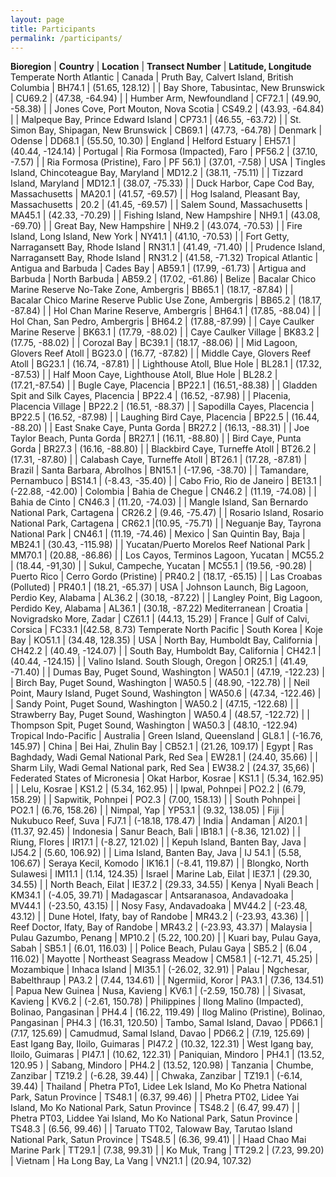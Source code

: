 ```yaml
---
layout: page
title: Participants
permalink: /participants/
---
```


**Bioregion** | **Country** | **Location** | **Transect Number** | **Latitude, Longitude**
Temperate North Atlantic | Canada | Pruth Bay, Calvert Island, British Columbia | BH74.1 | (51.65, 128.12)
 | | Bay Shore, Tabusintac, New Brunswick | CU69.2 | (47.38, -64.94)
 | | Humber Arm, Newfoundland | CF72.1 | (49.90, -58.38)
 | | Jones Cove, Port Mouton, Nova Scotia | CS49.2 | (43.93, -64.84)
 | | Malpeque Bay, Prince Edward Island | CP73.1 | (46.55, -63.72)
 | | St. Simon Bay, Shipagan, New Brunswick | CB69.1 | (47.73, -64.78)
 | Denmark | Odense | DD68.1 | (55.50, 10.30)
 | England | Helford Estuary | EH57.1 | (40.44, -124.14)
 | Portugal | Ria Formosa (Impacted), Faro | PF56.2 | (37.10, -7.57)
 | | Ria Formosa (Pristine), Faro | PF 56.1) | (37.01, -7.58)
 | USA | Tingles Island, Chincoteague Bay, Maryland | MD12.2 | (38.11, -75.11)
 | | Tizzard Island, Maryland | MD12.1 | (38.07, -75.33)
 | | Duck Harbor, Cape Cod Bay, Massachusetts | MA20.1 | (41.57, -69.57)
 | | Hog Isaland, Pleasant Bay, Massachusetts | 20.2 | (41.45, -69.57)
 | | Salem Sound, Massachusetts | MA45.1 | (42.33, -70.29)
 | | Fishing Island, New Hampshire | NH9.1 | (43.08, -69.70)
 | | Great Bay, New Hampshire | NH9.2 | (43.074, -70.53)
 | | Fire Island, Long Island, New York | NY41.1 | (41.10, -70.53)
 | | Fort Getty, Narragansett Bay, Rhode Island | RN31.1 | (41.49, -71.40)
 | | Prudence Island, Narragansett Bay, Rhode Island | RN31.2 | (41.58, -71.32)
Tropical Atlantic | Antigua and Barbuda | Cades Bay | AB59.1 | (17.99, -61.73)
 | Artigua and Barbuda | North Barbuda | AB59.2 | (17.02, -61.86)
 | Belize | Bacalar Chico Marine Reserve No-Take Zone, Ambergris | BB65.1 | (18.17, -87.84)
 | | Bacalar Chico Marine Reserve Public Use Zone, Ambergris | BB65.2 | (18.17, -87.84)
 | | Hol Chan Marine Reserve, Ambergris | BH64.1 | (17.85, -88.04)
 | | Hol Chan, San Pedro, Ambergris | BH64.2 | (17.88,-87.99)
 | | Caye Caulker Marine Reserve | BK63.1 | (17.79, -88.02)
 | | Caye Caulker Village | BK83.2 | (17.75, -88.02)
 | | Corozal Bay | BC39.1 | (18.17, -88.06)
 | | Mid Lagoon, Glovers Reef Atoll | BG23.0 | (16.77, -87.82)
 | | Middle Caye, Glovers Reef Atoll | BG23.1 | (16.74, -87.81)
 | | Lighthouse Atoll, Blue Hole | BL28.1 | (17.32, -87.53)
 | | Half Moon Caye, Lighthouse Atoll, Blue Hole | BL28.2 | (17.21,-87.54)
 | | Bugle Caye, Placencia | BP22.1 | (16.51,-88.38)
 | | Gladden Spit and Silk Cayes, Placencia | BP22.4 | (16.52, -87.98)
 | | Placenia, Placencia Village | BP22.2 | (16.51, -88.37)
 | | Sapodilla Cayes, Placencia | BP22.5 | (16.52, -87.98)
 | | Laughing Bird Caye, Placencia | BP22.5 | (16.44, -88.20)
 | | East Snake Caye, Punta Gorda | BR27.2 | (16.13, -88.31)
 | | Joe Taylor Beach, Punta Gorda | BR27.1 | (16.11, -88.80)
 | | Bird Caye, Punta Gorda | BR27.3 | (16.16, -88.80)
 | | Blackbird Caye, Turneffe Atoll | BT26.2 | (17.31, -87.80)
 | | Calabash Caye, Turneffe Atoll | BT26.1 | (17.28, -87.81)
 | Brazil | Santa Barbara, Abrolhos | BN15.1 | (-17.96, -38.70)
 | | Tamandare, Pernambuco | BS14.1 | (-8.43, -35.40)
 | | Cabo Frio, Rio de Janeiro | BE13.1 | (-22.88, -42.00)
 | Colombia | Bahia de Chegue | CN46.2 | (11.19, -74.08)
 | | Bahia de Cinto | CN46.3 | (11.20, -74.03)
 | | Mangle Island, San Bernardo National Park, Cartagena | CR26.2 | (9.46, -75.47)
 | | Rosario Island, Rosario National Park, Cartagena | CR62.1 |(10.95, -75.71)
 | | Neguanje Bay, Tayrona National Park | CN46.1 | (11.19, -74.46)
 | Mexico | San Quintin Bay, Baja | MB24.1 | (30.43, -115.98)
 | | Yucatan/Puerto Morelos Reef National Park | MM70.1 | (20.88, -86.86)
 | | Los Cayos, Terminos Lagoon, Yucatan | MC55.2 | (18.44, -91,30)
 | | Sukul, Campeche, Yucatan | MC55.1 | (19.56, -90.28)
 | Puerto Rico | Cerro Gordo (Pristine) | PR40.2 | (18.17, -65.15)
 | | Las Croabas (Polluted) | PR40.1 | (18.21, -65.37)
 | USA | Johnson Launch, Big Lagoon, Perdio Key, Alabama | AL36.2 | (30.18,  -87.22)
 | | Langley Point, Big Lagoon, Perdido Key, Alabama | AL36.1 | (30.18, -87.22)
Mediterranean | Croatia | Novigradsko More, Zadar | CZ61.1 | (44.13, 15.29)
 | France | Gulf of Calvi, Corsica | FC33.1 |(42.58, 8.73)
Temperate North Pacific | South Korea | Koje Bay | KO51.1 | (34.48, 128.35)
 | USA | North Bay, Humboldt Bay, California | CH42.2 | (40.49, -124.07)
 | | South Bay, Humboldt Bay, California | CH42.1 | (40.44, -124.15)
 | | Valino Island. South Slough, Oregon | OR25.1 | (41.49, -71.40)
 | | Dumas Bay, Puget Sound, Washington | WA50.1 | (47.19, -122.23)
 | | Birch Bay, Puget Sound, Washington | WA50.5 | (48.90, -122.78)
 | | Neil Point, Maury Island, Puget Sound, Washington | WA50.6 | (47.34, -122.46)
 | | Sandy Point, Puget Sound, Washington | WA50.2 | (47.15, -122.68)
 | | Strawberry Bay, Puget Sound, Washington | WA50.4 | (48.57, -122.72)
 | | Thompson Spit, Puget Sound, Washington | WA50.3 | (48.10, -122.94)
Tropical Indo-Pacific | Australia | Green Island, Queensland | GL8.1 | (-16.76, 145.97)
 | China | Bei Hai, Zhulin Bay | CB52.1 | (21.26, 109.17)
 | Egypt | Ras Baghdady, Wadi Gemal National Park, Red Sea | EW28.1 | (24.40, 35.66)
 | | Sharm Lily, Wadi Gemal National park, Red Sea | EW38.2 | (24.37, 35,66)
 | Federated States of Micronesia | Okat Harbor, Kosrae | KS1.1 | (5.34, 162.95)
 | | Lelu, Kosrae | KS1.2 | (5.34, 162.95)
 | | Ipwal, Pohnpei | PO2.2 | (6.79, 158.29)
 | | Sapwitik, Pohnpei | PO2.3 | (7.00, 158.13)
 | | South Pohnpei | PO2.1 | (6.76, 158.26)
 | | Nimpal, Yap | YP53.1 | (9.32, 138.05)
 | Fiji | Nukubuco Reef, Suva | FJ7.1 | (-18.18, 178.47)
 | India | Andaman | AI20.1 | (11.37, 92.45)
 | Indonesia | Sanur Beach, Bali | IB18.1 | (-8.36, 121.02)
 | | Riung, Flores | IR17.1 | (-8.27, 121.02)
 | | Kepuh Island, Banten Bay, Java | IJ54.2 | (5.60, 106.92)
 | | Lima Island, Banten Bay, Java | IJ 54.1 | (5.58, 106.67)
 | Seraya Kecil, Komodo | IK16.1 | (-8.41, 119.87)
 | | Blongko, North Sulawesi | IM11.1 | (1.14, 124.35)
 | Israel | Marine Lab, Eilat | IE37.1 | (29.30, 34.55)
 | | North Beach, Eilat | IE37.2 | (29.33, 34.55)
 | Kenya | Nyali Beach | KM34.1 | (-4.05, 39.71)
 | Madagascar | Antsaranasoa, Andavadoaka | MV44.1 | (-23.50, 43.15)
 | | Nosy Fasy, Andavadoaka | MV44.2 | (-23.48, 43.12)
 | | Dune Hotel, Ifaty, bay of Randobe | MR43.2 | (-23.93, 43.36)
 | | Reef Doctor, Ifaty, Bay of Randobe | MR43.2 | (-23.93, 43.37)
 | Malaysia | Pulau Gazumbo, Penang | MP10.2 | (5.22, 100.20)
 | | Kuari bay, Pulau Gaya, Sabah | SB5.1 | (6.01, 116.03)
 | | Police Beach, Pulau Gaya | SB5.2 | (6.04 , 116.02)
 | Mayotte | Northeast Seagrass Meadow | CM58.1 | (-12.71, 45.25)
 | Mozambique | Inhaca Island | MI35.1 | (-26.02, 32.91)
 | Palau | Ngchesar, Babelthraup | PA3.2 | (7.44, 134.61)
 | | Ngermiid, Koror | PA3.1 | (7.36, 134.51)
 | Papua New Guinea | Nusa, Kavieng | KV6.1 | (-2.59, 150.78)
 | | Sivasat, Kavieng | KV6.2 | (-2.61, 150.78)
 | Philippines | Ilong Malino (Impacted), Bolinao, Pangasinan | PH4.4 | (16.22, 119.49)
 | Ilog Malino (Pristine), Bolinao, Pangasinan | PH4.3 | (16.31, 120.50)
 | Tambo, Samal Island, Davao | PD66.1 | (7.17, 125.69)
 | Camudmud, Samal Island, Davao | PD66.2 | (7.19, 125.69)
 | East Igang Bay, Iloilo, Guimaras | PI47.2 | (10.32, 122.31)
 | West Igang bay, Iloilo, Guimaras | PI47.1 | (10.62, 122.31)
 | Paniquian, Mindoro | PH4.1 | (13.52, 120.95 )
 | Sabang, Mindoro | PH4.2 | (13.52, 120.98)
 | Tanzania | Chumbe, Zanzibar | TZ19.2 | (-6.28, 39.44)
 | | Chwaka, Zanzibar | TZ19.1 | (-6.14, 39.44)
 | Thailand | Phetra PTo1, Lidee Lek Island, Mo Ko Phetra National Park, Satun Province | TS48.1 | (6.37, 99.46)
 | | Phetra PT02, Lidee Yai Island, Mo Ko National Park, Satun Province | TS48.2 | (6.47, 99.47)
 | | Phetra PT03, Liddee Yai Island, Mo Ko National Park, Satun Province | TS48.3 | (6.56, 99.46)
 | | Taruato TT02, Talowaw Bay, Tarutao Island National Park, Satun Province | TS48.5 | (6.36, 99.41)
 | | Haad Chao Mai Marine Park | TT29.1 | (7.38, 99.31)
 | | Ko Muk, Trang | TT29.2 | (7.23, 99.20)
 | Vietnam | Ha Long Bay, La Vang | VN21.1 | (20.94, 107.32)

 
 
 

